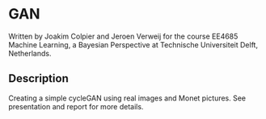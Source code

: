 # GAN

Written by Joakim Colpier and Jeroen Verweij for the course EE4685 Machine Learning, a Bayesian Perspective at Technische Universiteit Delft, Netherlands.

## Description

Creating a simple cycleGAN using real images and Monet pictures. See presentation and report for more details.
